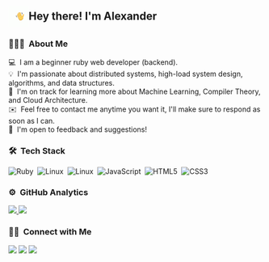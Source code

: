 ## <img alt="Night Coding" src="./hand_wave.gif" width='40' align="center"/>Hey there! I'm Alexander

<!-- ## 👋 &nbsp;Hey there! I'm Bohdan -->

### 👨🏻‍💻 &nbsp;About Me

💻 &nbsp;I am a beginner ruby web developer (backend).\
💡 &nbsp;I'm passionate about distributed systems, high-load system design, algorithms, and data structures.\
🌱 &nbsp;I'm on track for learning more about Machine Learning, Compiler Theory, and Cloud Architecture.\
✉️ &nbsp;Feel free to contact me anytime you want it, I'll make sure to respond as soon as I can.\
📄 &nbsp;I'm open to feedback and suggestions!

### 🛠 &nbsp;Tech Stack

![Ruby](https://img.shields.io/badge/-Ruby-272822?style=flat&logo=ruby)&nbsp;
![Linux](https://img.shields.io/badge/-Linux-272822?style=flat&logo=linux)&nbsp;
![Linux](https://img.shields.io/badge/-Linux-272822?style=flat&logo=linux)&nbsp;
![JavaScript](https://img.shields.io/badge/-JavaScript-272822?style=flat&logo=javascript)&nbsp;
![HTML5](https://img.shields.io/badge/-HTML5-272822?style=flat&logo=html5)&nbsp;
![CSS3](https://img.shields.io/badge/-CSS3-272822?style=flat&logo=css3)&nbsp;

### ⚙️ &nbsp;GitHub Analytics

<p align="left">
<a href="https://github.com/AlexanderPeak">
  <img height="180em" src="https://github-readme-stats-eight-theta.vercel.app/api?username=AlexanderPeak&show_icons=true&theme=monokai&include_all_commits=true&count_private=true"/>
  <img height="180em" src="https://github-readme-stats-eight-theta.vercel.app/api/top-langs/?username=AlexanderPeak&layout=compact&langs_count=8&theme=monokai"/>
</a>
</p>

### 🤝🏻 &nbsp;Connect with Me

<p align="left">
<a href="https://vk.com/alexanderpeak"><img src="https://img.shields.io/badge/-Alexander%20Vershinin-1877F2?style=flat&logo=vk&logoColor=white"/></a>
<a href="https://t.me/AlexanderPeak1"><img src="https://img.shields.io/badge/-@AlexanderPeak1-26A5E4?style=flat&logo=telegram&logoColor=white"/></a>
<a href="https://leetcode.com/AlexanderPeak"><img src="https://img.shields.io/badge/-@AlexanderPeak-FFA116?style=flat&logo=leetcode&logoColor=white"/></a>
</p>

<!--
**AlexanderPeak/AlexanderPeak** is a ✨ _special_ ✨ repository because its `README.md` (this file) appears on your GitHub profile.

Here are some ideas to get you started:

- 🔭 I’m currently working on ...
- 🌱 I’m currently learning ...
- 👯 I’m looking to collaborate on ...
- 🤔 I’m looking for help with ...
- 💬 Ask me about ...
- 📫 How to reach me: ...
- 😄 Pronouns: ...
- ⚡ Fun fact: ...
-->
